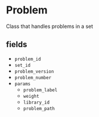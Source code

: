 # Problem

Class that handles problems in a set

## fields

- `problem_id`
- `set_id`
- `problem_version`
- `problem_number`
- `params`
  - `problem_label`
  - `weight`
  - `library_id`
  - `problem_path`

